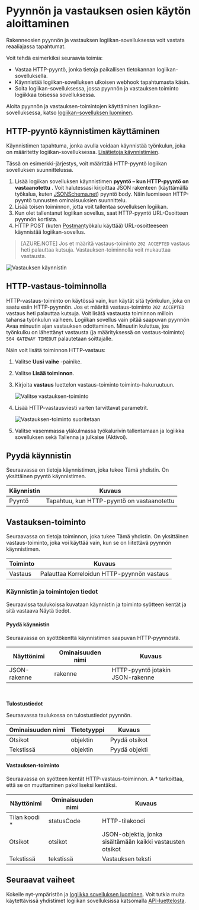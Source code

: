 <properties
    pageTitle="Käytä pyynnön ja vastauksen toiminnot | Microsoft Azure"
    description="Yleisiä tietoja pyynnön ja vastauksen käynnistin ja Azure logiikan sovelluksen-toiminto"
    services=""
    documentationCenter=""
    authors="jeffhollan"
    manager="erikre"
    editor=""
    tags="connectors"/>

<tags
   ms.service="logic-apps"
   ms.devlang="na"
   ms.topic="article"
   ms.tgt_pltfrm="na"
   ms.workload="na"
   ms.date="07/18/2016"
   ms.author="jehollan"/>

# <a name="get-started-with-the-request-and-response-components"></a>Pyynnön ja vastauksen osien käytön aloittaminen

Rakenneosien pyynnön ja vastauksen logiikan-sovelluksessa voit vastata reaaliajassa tapahtumat.

Voit tehdä esimerkiksi seuraavia toimia:

- Vastaa HTTP-pyyntö, jonka tietoja paikallisen tietokannan logiikan-sovelluksella.
- Käynnistää logiikan-sovelluksen ulkoisen webhook tapahtumasta käsin.
- Soita logiikan-sovelluksessa, jossa pyynnön ja vastauksen toiminto logiikkaa toisessa sovelluksessa.

Aloita pyynnön ja vastauksen-toimintojen käyttäminen logiikan-sovelluksessa, katso [logiikan-sovelluksen luominen](../app-service-logic/app-service-logic-create-a-logic-app.md).

## <a name="use-the-http-request-trigger"></a>HTTP-pyyntö käynnistimen käyttäminen

Käynnistimen tapahtuma, jonka avulla voidaan käynnistää työnkulun, joka on määritetty logiikan-sovelluksessa. [Lisätietoja käynnistimien](connectors-overview.md).

Tässä on esimerkki-järjestys, voit määrittää HTTP-pyyntö logiikan sovelluksen suunnittelussa.

1. Lisää logiikan sovelluksen käynnistimen **pyyntö – kun HTTP-pyyntö on vastaanotettu** . Voit halutessasi kirjoittaa JSON rakenteen (käyttämällä työkalua, kuten [JSONSchema.net](http://jsonschema.net)) pyyntö body. Näin luomiseen HTTP-pyyntö tunnusten ominaisuuksien suunnittelu.
2. Lisää toisen toiminnon, jotta voit tallentaa sovelluksen logiikan.
3. Kun olet tallentanut logiikan sovellus, saat HTTP-pyyntö URL-Osoitteen pyynnön kortista.
4. HTTP POST (kuten [Postman](https://www.getpostman.com/)työkalu käyttää) URL-osoitteeseen käynnistää logiikan-sovellus.

>[AZURE.NOTE] Jos et määritä vastaus-toiminto `202 ACCEPTED` vastaus heti palauttaa kutsuja. Vastauksen-toiminnolla voit mukauttaa vastausta.

![Vastauksen käynnistin](./media/connectors-native-reqres/using-trigger.png)

## <a name="use-the-http-response-action"></a>HTTP-vastaus-toiminnolla

HTTP-vastaus-toiminto on käytössä vain, kun käytät sitä työnkulun, joka on saatu esiin HTTP-pyynnön. Jos et määritä vastaus-toiminto `202 ACCEPTED` vastaus heti palauttaa kutsuja.  Voit lisätä vastausta toiminnon milloin tahansa työnkulun vaiheen. Logiikan sovellus vain pitää saapuvan pyynnön Avaa minuutin ajan vastauksen odottaminen.  Minuutin kuluttua, jos työnkulku on lähettänyt vastausta (ja määrityksessä on vastaus-toiminto) `504 GATEWAY TIMEOUT` palautetaan soittajalle.

Näin voit lisätä toiminnon HTTP-vastaus:

1. Valitse **Uusi vaihe** -painike.
2. Valitse **Lisää toiminnon**.
3. Kirjoita **vastaus** luettelon vastaus-toiminto toiminto-hakuruutuun.

    ![Valitse vastauksen-toiminto](./media/connectors-native-reqres/using-action-1.png)

4. Lisää HTTP-vastausviesti varten tarvittavat parametrit.

    ![Vastauksen-toiminto suoritetaan](./media/connectors-native-reqres/using-action-2.png)

5. Valitse vasemmassa yläkulmassa työkalurivin tallentamaan ja logiikka sovelluksen sekä Tallenna ja julkaise (Aktivoi).

## <a name="request-trigger"></a>Pyydä käynnistin

Seuraavassa on tietoja käynnistimen, joka tukee Tämä yhdistin. On yksittäinen pyyntö käynnistimen.

|Käynnistin|Kuvaus|
|---|---|
|Pyyntö|Tapahtuu, kun HTTP-pyyntö on vastaanotettu|

## <a name="response-action"></a>Vastauksen-toiminto

Seuraavassa on tietoja toiminnon, joka tukee Tämä yhdistin. On yksittäinen vastaus-toiminto, joka voi käyttää vain, kun se on liitettävä pyynnön käynnistimen.

|Toiminto|Kuvaus|
|---|---|
|Vastaus|Palauttaa Korreloidun HTTP-pyynnön vastaus|

### <a name="trigger-and-action-details"></a>Käynnistin ja toimintojen tiedot

Seuraavissa taulukoissa kuvataan käynnistin ja toiminto syötteen kentät ja sitä vastaava Näytä tiedot.

#### <a name="request-trigger"></a>Pyydä käynnistin
Seuraavassa on syöttökenttä käynnistimen saapuvan HTTP-pyynnöstä.

|Näyttönimi|Ominaisuuden nimi|Kuvaus|
|---|---|---|
|JSON-rakenne|rakenne|HTTP-pyyntö jotakin JSON-rakenne|
<br>

**Tulostustiedot**

Seuraavassa taulukossa on tulostustiedot pyynnön.

|Ominaisuuden nimi|Tietotyyppi|Kuvaus|
|---|---|---|
|Otsikot|objektin|Pyydä otsikot|
|Tekstissä|objektin|Pyydä objekti|

#### <a name="response-action"></a>Vastauksen-toiminto

Seuraavassa on syötteen kentät HTTP-vastaus-toiminnon. A * tarkoittaa, että se on muuttaminen pakolliseksi kentäksi.

|Näyttönimi|Ominaisuuden nimi|Kuvaus|
|---|---|---|
|Tilan koodi *|statusCode|HTTP-tilakoodi|
|Otsikot|otsikot|JSON-objektia, jonka sisältämään kaikki vastausten otsikot|
|Tekstissä|tekstissä|Vastauksen teksti|

## <a name="next-steps"></a>Seuraavat vaiheet

Kokeile nyt-ympäristön ja [logiikka sovelluksen luominen](../app-service-logic/app-service-logic-create-a-logic-app.md). Voit tutkia muita käytettävissä yhdistimet logiikan sovelluksissa katsomalla [API-luettelosta](apis-list.md).
